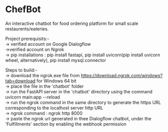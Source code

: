 # ChefBot <br>

An interactive chatbot for food ordering platform for small scale restaurents/eateries. <br>

Project prerequisits:- <br>
-> verified account on Google Dialogflow <br>
->verified account on Ngrok <br>
-> pip installations : pip install fastapi, pip install uvicorn(pip install uvicorn wheel, alternatively), pip install mysql.connector <br>

Steps to build:- <br>
-> download the ngrok.exe file from https://download.ngrok.com/windows?tab=download for Windows 64 bit <br>
-> place the file in the 'chatbot' folder <br>
-> run the FastAPI server in the 'chatbot' directory using the command uvicorn main:app --reload <br>
-> run the ngrok command in the same directory to generate the https URL corresponding to the localhost server http URL <br>
-> ngrok command : ngrok http 8000 <br>
-> paste the ngrok url generated in thee Dialogflow chatbot, under the 'Fulfillments' section by enabling the webhook permission <br>
